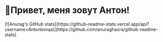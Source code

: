 <div id="header">
<h1>👋Привет, меня зовут Антон!</h1>
</div> 
[![Anurag's GitHub stats](https://github-readme-stats.vercel.app/api?username=Antonborqa)](https://github.com/anuraghazra/github-readme-stats)

